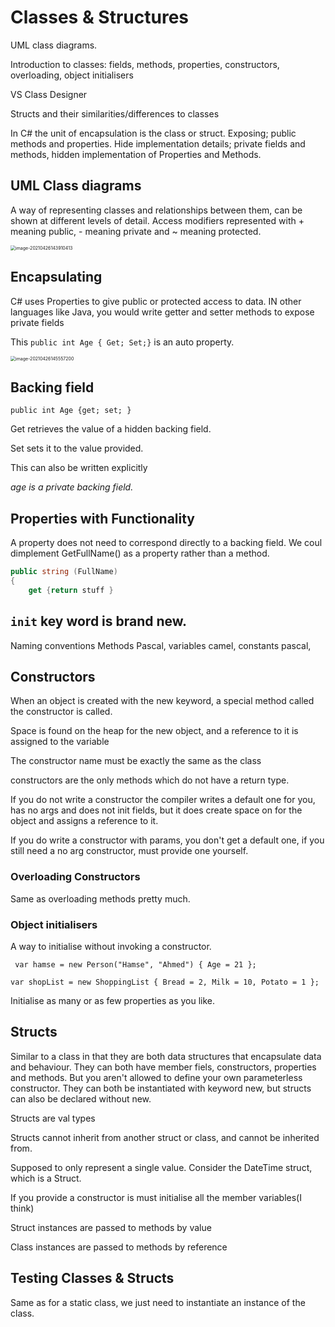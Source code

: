# Classes & Structures

UML class diagrams. 

Introduction to classes: fields, methods, properties, constructors, overloading, object initialisers

VS Class Designer

Structs and their similarities/differences to classes

In C# the unit of encapsulation is the class or struct. Exposing; public methods and properties. Hide implementation details; private fields and methods, hidden implementation of Properties and Methods.

## UML Class diagrams

A way of representing classes and relationships between them, can be shown at different levels of detail. Access modifiers represented with + meaning public, - meaning private and ~ meaning protected.

<img src="\images\uml_class_diagrams.png" alt="image-20210426143910413" style="zoom:50%;" />

## Encapsulating

C# uses Properties to give public or protected access to data. IN other languages like Java, you would write getter and setter methods to expose private fields

This `public int Age { Get; Set;}` is an auto property. 

<img src="\images\visibility.png" alt="image-20210426145557200" style="zoom:50%;" />

## Backing field

`public int Age {get; set; }`

Get retrieves the value of a hidden backing field.

Set sets it to the value provided.

This can also be written explicitly

_age is a private backing field._

## Properties with Functionality

A property does not need to correspond directly to a backing field. We coul dimplement GetFullName() as a property rather than a method.

```c#
public string (FullName)
{
    get {return stuff }
```

## `init` key word is brand new.

Naming conventions Methods Pascal, variables camel, constants pascal, 

## Constructors

When an object is created with the new keyword, a special method called the constructor is called.

Space is found on the heap for the new object, and a reference to it is assigned to the variable

The constructor name must be exactly the same as the class

constructors are the only methods which do not have a return type.

If you do not write a constructor the compiler writes a default one for you, has no args and does not init fields, but it does create space on for the object and assigns a reference to it.

If you do write a constructor with params, you don't get a default one, if you still need a no arg constructor, must provide one yourself.

### Overloading Constructors

Same as overloading methods pretty much.

### Object initialisers

A way to initialise without invoking a constructor. 

` var hamse = new Person("Hamse", "Ahmed") { Age = 21 };`

`var shopList = new ShoppingList { Bread = 2, Milk = 10, Potato = 1 };`

Initialise as many or as few properties as you like.

## Structs

Similar to a class in that they are both data structures that encapsulate data and behaviour. They can both have member fiels, constructors, properties and methods. But you aren't allowed to define your own parameterless constructor. They can both be instantiated with keyword new, but structs can also be declared without new.

Structs are val types

Structs cannot inherit from another struct or class, and cannot be inherited from.

Supposed to only represent a single value. Consider the DateTime struct, which is a Struct.

If you provide a constructor is must initialise all the member variables(I think)

Struct instances are passed to methods by value

Class instances are passed to methods by reference

## Testing Classes & Structs

Same as for a static class, we just need to instantiate an instance of the class.